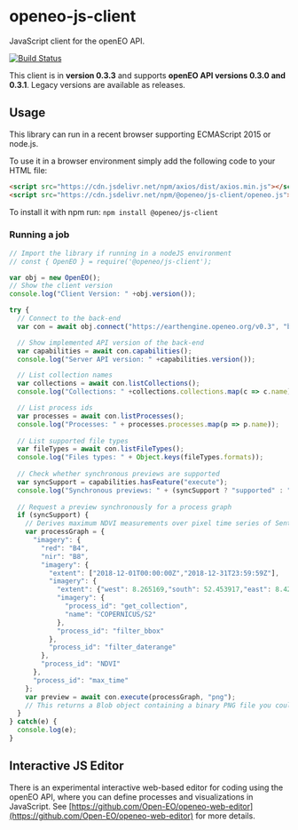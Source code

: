 # openeo-js-client

JavaScript client for the openEO API.

[![Build Status](https://travis-ci.org/Open-EO/openeo-js-client.svg?branch=master)](https://travis-ci.org/Open-EO/openeo-js-client)

This client is in **version 0.3.3** and supports **openEO API versions 0.3.0 and 0.3.1**. Legacy versions are available as releases.

## Usage
This library can run in a recent browser supporting ECMAScript 2015 or node.js.

To use it in a browser environment simply add the following code to your HTML file:
```html
<script src="https://cdn.jsdelivr.net/npm/axios/dist/axios.min.js"></script>
<script src="https://cdn.jsdelivr.net/npm/@openeo/js-client/openeo.js"></script>
```

To install it with npm run: `npm install @openeo/js-client`

### Running a job

```js
// Import the library if running in a nodeJS environment
// const { OpenEO } = require('@openeo/js-client');

var obj = new OpenEO();
// Show the client version
console.log("Client Version: " +obj.version());

try {
  // Connect to the back-end
  var con = await obj.connect("https://earthengine.openeo.org/v0.3", "basic", {username: "group1", password: "test123"});

  // Show implemented API version of the back-end
  var capabilities = await con.capabilities();
  console.log("Server API version: " +capabilities.version());

  // List collection names
  var collections = await con.listCollections();
  console.log("Collections: " +collections.collections.map(c => c.name));

  // List process ids
  var processes = await con.listProcesses();
  console.log("Processes: " + processes.processes.map(p => p.name));
  
  // List supported file types
  var fileTypes = await con.listFileTypes();
  console.log("Files types: " + Object.keys(fileTypes.formats));
  
  // Check whether synchronous previews are supported
  var syncSupport = capabilities.hasFeature("execute");
  console.log("Synchronous previews: " + (syncSupport ? "supported" : "NOT supported"));
  
  // Request a preview synchronously for a process graph
  if (syncSupport) {
    // Derives maximum NDVI measurements over pixel time series of Sentinel 2 imagery
    var processGraph = {
      "imagery": {
        "red": "B4",
        "nir": "B8",
        "imagery": {
          "extent": ["2018-12-01T00:00:00Z","2018-12-31T23:59:59Z"],
          "imagery": {
            "extent": {"west": 8.265169,"south": 52.453917,"east": 8.42035,"north": 52.576767},
            "imagery": {
              "process_id": "get_collection",
              "name": "COPERNICUS/S2"
            },
            "process_id": "filter_bbox"
          },
          "process_id": "filter_daterange"
        },
        "process_id": "NDVI"
      },
      "process_id": "max_time"
    };
    var preview = await con.execute(processGraph, "png");
    // This returns a Blob object containing a binary PNG file you could further process or show.
  }
} catch(e) {
  console.log(e);
}
```

## Interactive JS Editor

There is an experimental interactive web-based editor for coding using the openEO API,
where you can define processes and visualizations in JavaScript.
See [https://github.com/Open-EO/openeo-web-editor](https://github.com/Open-EO/openeo-web-editor) for more details.

